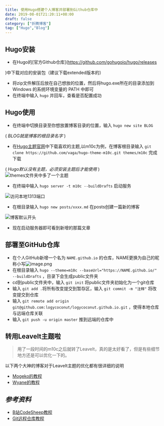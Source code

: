```yaml
---
title: 使用Hugo搭建个人博客并部署到Github仓库中
date: 2019-08-01T21:20:11+08:00
draft: false
category: ["折腾博客"]
tag: ["Hugo","Blog"]
---
```


## Hugo安装

- 在Hugo的[官方Github仓库](<https://github.com/gohugoio/hugo/releases>

)中下载对应的安装包（建议下载extended版本的）

- 将zip文件解压后放在自己想放的位置，然后将hugo.exe所在的目录添加到 Windows 的系统环境变量的 PATH 中即可
- 在终端中输入 `hugo` 并回车，查看是否配置成功

## Hugo使用

- 在终端中切换目录至你想放置博客目录的位置，输入 `hugo new site BLOG`

( _BLOG就是博客的根目录名字_ )

- 在[Hugo主题官网](https://themes.gohugo.io/)中下载喜欢的主题,以m10c为例，在博客根目录输入 `git clone https://github.com/vaga/hugo-theme-m10c.git themes/m10c` 完成下载

( _Hugo默认没有主题，必须安装主题后才能使用_ )
![themes文件夹中多了一个主题](https://i.loli.net/2019/08/02/5d43f7e8b8c9f89663.png)

- 在终端中输入 `hugo server -t m10c --buildDrafts` 启动服务

![访问本地1313端口](https://i.loli.net/2019/08/02/5d43f80f763c862373.png)

- 在根目录输入 `hugo new posts/xxxx.md` 在posts创建一篇新的博客

![博客默认开头](https://i.loli.net/2019/08/02/5d43f8257bbf165069.png)

- 现在启动服务器即可看到新增的那篇文章

## 部署至GitHub仓库

- 在个人GitHub新增一个名为 `NAME.github.io` 的仓库，NAME更换为自己的昵称小写![image.png](https://i.loli.net/2019/08/02/5d43f834c390d56402.png)
- 在根目录输入 `hugo --theme=m10c --baseUrl="https://NAME.github.io/"  --buildDrafts` ，目录下会生成public文件夹
- cd到public文件夹中，输入 `git init` 将public文件夹初始化为一个git仓库
- 输入 `git add .`将所有改变提交到暂存区，输入 `git commit -m "注释"` 将改变提交到仓库
- 输入 `git remote add origin git@github.com:logycoconut/logycoconut.github.io.git` ，使得本地仓库与远端仓库关联
- 输入 `git push -u origin master` 推到远端的仓库中

## 转用LeaveIt主题啦

> 用了一段时间的m10c之后就转了LeaveIt，真的是太好看了，但是有些细节地方还是可以优化一下的。

以下两个大神的博客对于LeaveIt主题的优化都有很详细的说明

- [Mogeko的教程](https://mogeko.me/categories/%E6%8A%98%E8%85%BE%E5%8D%9A%E5%AE%A2%E7%9A%84%E4%BA%8C%E4%B8%89%E4%BA%8B/)
- [Wyane的教程](https://huaien.co/tags/%E5%8D%9A%E5%AE%A2%E7%A8%8B%E5%BA%8F/)

## _参考资料_

- [B站CodeSheep教程](https://www.bilibili.com/video/av51574688?t=870)
- [Git远程仓库教程](https://www.liaoxuefeng.com/wiki/896043488029600/896954117292416)
